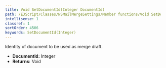 ```yaml
---
title: Void SetDocumentId(Integer DocumentId)
path: /EJScript/Classes/NSMailMergeSettings/Member functions/Void SetDocumentId(Integer p_0)
intellisense: 1
classref: 1
sortOrder: 4506
keywords: SetDocumentId(Integer)
---
```



Identity of document to be used as merge draft.



* **DocumentId:** Integer
* **Returns:** Void


